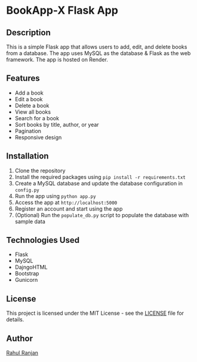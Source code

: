 # BookApp-X Flask App

## Description

This is a simple Flask app that allows users to add, edit, and delete books from a database. The app uses MySQL as the database & Flask as the web framework. The app is hosted on Render.

## Features

- Add a book
- Edit a book
- Delete a book
- View all books
- Search for a book
- Sort books by title, author, or year
- Pagination
- Responsive design

## Installation

1. Clone the repository
2. Install the required packages using `pip install -r requirements.txt`
3. Create a MySQL database and update the database configuration in `config.py`
4. Run the app using `python app.py`
5. Access the app at `http://localhost:5000`
6. Register an account and start using the app
7. (Optional) Run the `populate_db.py` script to populate the database with sample data

## Technologies Used

- Flask
- MySQL
- DajngoHTML
- Bootstrap
- Gunicorn

## License

This project is licensed under the MIT License - see the [LICENSE](LICENSE) file for details.

## Author

[Rahul Ranjan](https://github.com/rahulranjandev)